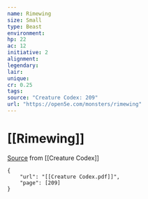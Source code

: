 ```yaml
---
name: Rimewing
size: Small
type: Beast
environment: 
hp: 22
ac: 12
initiative: 2
alignment: 
legendary: 
lair: 
unique: 
cr: 0.25
tags: 
source: "Creature Codex: 209"
url: "https://open5e.com/monsters/rimewing"
---
```

# [[Rimewing]]

[Source](zotero://open-pdf/library/items/NTNKJRHG?page=209) from [[Creature Codex]]

```pdf
{
	"url": "[[Creature Codex.pdf]]",
	"page": [209]
}
```

